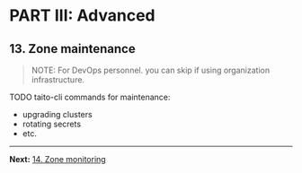 # PART III: Advanced

## 13. Zone maintenance

> NOTE: For DevOps personnel. you can skip if using organization infrastructure.

TODO taito-cli commands for maintenance:
- upgrading clusters
- rotating secrets
- etc.

---

**Next:** [14. Zone monitoring](14-zone-monitoring.md)
